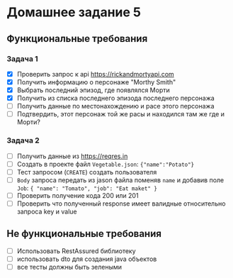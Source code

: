 # Домашнее задание 5
## Функциональные требования
### Задача 1
- [x] Проверить запрос к api https://rickandmortyapi.com
- [x] Получить информацию о персонаже "Morthy Smith"
- [x] Выбрать последний эпизод, где появлялся Морти
- [x] Получить из списка последнего эпизода последнего персонажа
- [ ] Получить данные по местонахождению и расе этого персонажа
- [ ] Подтвердить, этот персонаж той же расы и находился там же где и Морти?

### Задача 2
- [ ] Получить данные из https://reqres.in
- [ ] Создать в проекте файл `Vegetable.json`: `{"name":"Potato"}`
- [ ] Тест запросом (`CREATE`) создать пользователя
- [ ] `Body` запроса передать из jason файла поменяв `name` и добавив поле `Job`: `{ "name":
  "Tomato", "job": "Eat maket" }`
- [ ] Проверить получение кода 200 или 201
- [ ] Проверить что полученный response имеет валидные относительно запроса key и value

## Не функциональные требования
- [ ] Использовать RestAssured библиотеку
- [ ] использовать dto для создания java объектов
- [ ] все тесты должны быть зелеными
